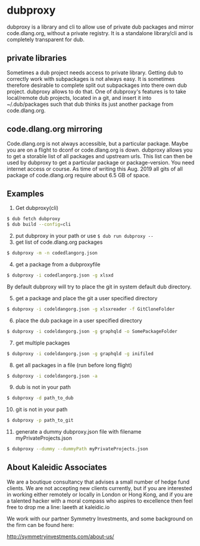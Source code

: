 # dubproxy

dubproxy is a library and cli to allow use of private dub packages and mirror
code.dlang.org, without a private registry.
It is a standalone library/cli and is completely transparent for dub.

## private libraries

Sometimes a dub project needs access to private library.
Getting dub to correctly work with subpackages is not always easy.
It is sometimes therefore desirable to complete split out subpackages into there
own dub project.
dubproxy allows to do that.
One of dubproxy's features is to take local/remote dub projects, located in a
git, and insert it into ~/.dub/packages such that dub thinks its just another
package from code.dlang.org.

## code.dlang.org mirroring

Code.dlang.org is not always accessible, but a particular package.
Maybe you are on a flight to dconf or code.dlang.org is down.
dubproxy allows you to get a storable list of all packages and upstream urls.
This list can then be used by dubproxy to get a particular package or
package-version.
You need internet access or course.
As time of writing this Aug. 2019 all gits of all package of code.dlang.org
require about 6.5 GB of space.

## Examples

1. Get dubproxy(cli)
```sh
$ dub fetch dubproxy
$ dub build --config=cli
```

2. put dubproxy in your path or use `$ dub run dubproxy --`
3. get list of code.dlang.org packages
```sh
$ dubproxy -m -n codedlangorg.json
```

4. get a package from a dubproxyfile
```sh
$ dubproxy -i codedlangorg.json -g xlsxd
```
By default dubproxy will try to place the git in system default dub directory.

5. get a package and place the git a user specified directory
```sh
$ dubproxy -i codeldangorg.json -g xlsxreader -f GitCloneFolder
```

6. place the dub package in a user specified directory
```sh
$ dubproxy -i codeldangorg.json -g graphqld -o SomePackageFolder
```

7. get multiple packages
```sh
$ dubproxy -i codeldangorg.json -g graphqld -g inifiled
```

8. get all packages in a file (run before long flight)
```sh
$ dubproxy -i codeldangorg.json -a
```

9. dub is not in your path
```sh
$ dubproxy -d path_to_dub
```

10. git is not in your path
```sh
$ dubproxy -p path_to_git
```

11. generate a dummy dubproxy.json file with filename myPrivateProjects.json
```sh
$ dubproxy --dummy --dummyPath myPrivateProjects.json
```

About Kaleidic Associates
-------------------------
We are a boutique consultancy that advises a small number of hedge fund clients.
We are not accepting new clients currently, but if you are interested in working
either remotely or locally in London or Hong Kong, and if you are a talented
hacker with a moral compass who aspires to excellence then feel free to drop me
a line: laeeth at kaleidic.io

We work with our partner Symmetry Investments, and some background on the firm
can be found here:

http://symmetryinvestments.com/about-us/
